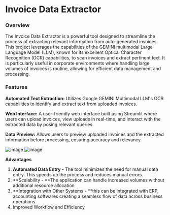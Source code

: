 # Invoice Data Extractor

### Overview
The Invoice Data Extractor is a powerful tool designed to streamline the process of extracting relevant information from auto-generated invoices. This project leverages the capabilities of the GEMINI multimodal Large Language Model (LLM), known for its excellent Optical Character Recognition (OCR) capabilities, to scan invoices and extract pertinent text. It is particularly useful in corporate environments where handling large volumes of invoices is routine, allowing for efficient data management and processing.

### Features
**Automated Text Extraction:** Utilizes Google GEMINI Multimodal LLM's OCR capabilities to identify and extract text from uploaded invoices.

**Web Interface:** A user-friendly web interface built using Streamlit where users can upload invoices, view uploads in real-time, and interact with the extracted data by posing relevant queries.

**Data Preview:** Allows users to preview uploaded invoices and the extracted information before processing, ensuring accuracy and relevancy.

![image](https://github.com/user-attachments/assets/c3836c4b-2b0d-465b-b949-d71759ed4491) ![image](https://github.com/user-attachments/assets/72c9c843-9f3d-4110-b001-360257619a82)


**Advantages**

1. **Automated Data Entry -**  The tool minimizes the need for manual data entry. This speeds up the process and reduces manual errors.
2. **Scalability - **The application can handle increased volumes without additional resource allocation
3. **Integration with Other Systems - **this can be integrated with ERP, accounting softwares creating a seamless flow of data across business operations.
4. Improved Workflow and Efficiency 




